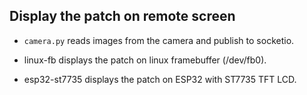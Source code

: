 ## Display the patch on remote screen

- `camera.py` reads images from the camera and publish to socketio.

- linux-fb displays the patch on linux framebuffer (/dev/fb0).
- esp32-st7735 displays the patch on ESP32 with ST7735 TFT LCD.
